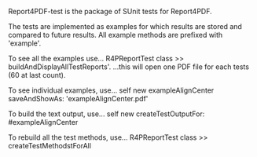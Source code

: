 Report4PDF-test is the package of SUnit tests for Report4PDF.

The tests are implemented as examples for which results are stored and compared to future results.
All example methods are prefixed with 'example'. 

To see all the examples use...
	R4PReportTest class >> buildAndDisplayAllTestReports'. 
...this will open one PDF file for each tests (60 at last count).

To see individual examples, use...
	self new exampleAlignCenter saveAndShowAs: 'exampleAlignCenter.pdf' 

To build the text output, use...
	self new createTestOutputFor: #exampleAlignCenter 

To rebuild all the test methods, use...
	R4PReportTest class >> createTestMethodstForAll



